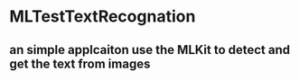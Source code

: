 # MLTestTextRecognation

## an simple applcaiton use the MLKit to detect and get the text from images 
